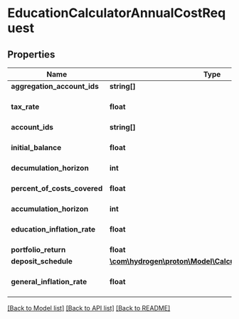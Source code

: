 # EducationCalculatorAnnualCostRequest

## Properties
Name | Type | Description | Notes
------------ | ------------- | ------------- | -------------
**aggregation_account_ids** | **string[]** |  | [optional] 
**tax_rate** | **float** |  | [optional] [default to 0.0]
**account_ids** | **string[]** |  | [optional] 
**initial_balance** | **float** |  | [optional] [default to 0.0]
**decumulation_horizon** | **int** |  | 
**percent_of_costs_covered** | **float** |  | [optional] [default to 1.0]
**accumulation_horizon** | **int** |  | 
**education_inflation_rate** | **float** |  | [optional] [default to 0.05]
**portfolio_return** | **float** |  | 
**deposit_schedule** | [**\com\hydrogen\proton\Model\CalculatorDepositSchedule1**](CalculatorDepositSchedule1.md) |  | [optional] 
**general_inflation_rate** | **float** |  | [optional] [default to 0.0]

[[Back to Model list]](../README.md#documentation-for-models) [[Back to API list]](../README.md#documentation-for-api-endpoints) [[Back to README]](../README.md)


